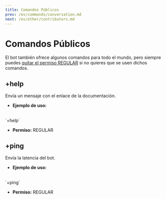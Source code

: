 ```yaml
---
title: Comandos Públicos
prev: /es/commands/conversation.md
next: /es/other/contributors.md
---
```


# Comandos Públicos

El bot también ofrece algunos comandos para todo el mundo, pero siempre puedes [quitar el permiso REGULAR](/commands/configuration.md#permission-levelname-commandname-add-remove-role-id-userid) si no quieres que se usen dichos comandos.

## +help

Envía un mensaje con el enlace de la documentación.

- **Ejemplo de uso:**
<br/>
`+help`

- **Permiso:** REGULAR

## +ping

Envía la latencia del bot.

- **Ejemplo de uso:**
<br/>
`+ping`

- **Permiso:** REGULAR